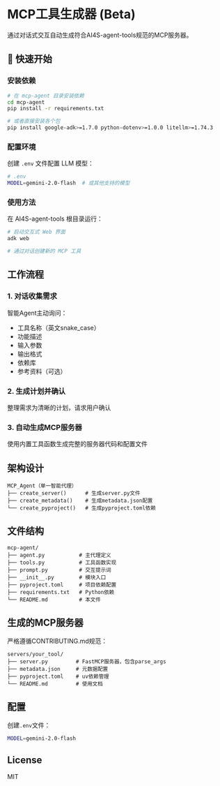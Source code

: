 # MCP工具生成器 (Beta)

通过对话式交互自动生成符合AI4S-agent-tools规范的MCP服务器。

## 🚀 快速开始

### 安装依赖

```bash
# 在 mcp-agent 目录安装依赖
cd mcp-agent
pip install -r requirements.txt

# 或者直接安装各个包
pip install google-adk>=1.7.0 python-dotenv>=1.0.0 litellm>=1.74.3
```

### 配置环境

创建 `.env` 文件配置 LLM 模型：

```bash
# .env
MODEL=gemini-2.0-flash  # 或其他支持的模型
```

### 使用方法

在 AI4S-agent-tools 根目录运行：

```bash
# 启动交互式 Web 界面
adk web

# 通过对话创建新的 MCP 工具
```

## 工作流程

### 1. 对话收集需求
智能Agent主动询问：
- 工具名称（英文snake_case）
- 功能描述
- 输入参数
- 输出格式
- 依赖库
- 参考资料（可选）

### 2. 生成计划并确认
整理需求为清晰的计划，请求用户确认

### 3. 自动生成MCP服务器
使用内置工具函数生成完整的服务器代码和配置文件

## 架构设计

```
MCP_Agent（单一智能代理）
├── create_server()      # 生成server.py文件
├── create_metadata()    # 生成metadata.json配置
└── create_pyproject()   # 生成pyproject.toml依赖
```

## 文件结构

```
mcp-agent/
├── agent.py           # 主代理定义
├── tools.py           # 工具函数实现
├── prompt.py          # 交互提示词
├── __init__.py        # 模块入口
├── pyproject.toml     # 项目依赖配置
├── requirements.txt   # Python依赖
└── README.md          # 本文件
```

## 生成的MCP服务器

严格遵循CONTRIBUTING.md规范：

```
servers/your_tool/
├── server.py         # FastMCP服务器，包含parse_args
├── metadata.json     # 元数据配置
├── pyproject.toml    # uv依赖管理
└── README.md         # 使用文档
```

## 配置

创建`.env`文件：

```bash
MODEL=gemini-2.0-flash
```

## License

MIT